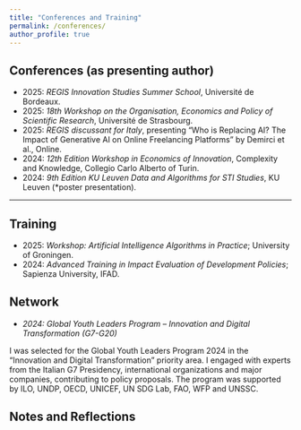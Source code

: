 ```yaml
---
title: "Conferences and Training"
permalink: /conferences/
author_profile: true
---
```


## Conferences (as presenting author)
- 2025: *REGIS Innovation Studies Summer School*, Université de Bordeaux.
- 2025: *18th Workshop on the Organisation, Economics and Policy of Scientific Research*, Université de Strasbourg.
- 2025: *REGIS discussant for Italy*, presenting “Who is Replacing AI? The Impact of Generative AI on Online
 Freelancing Platforms” by Demirci et al., Online.
- 2024: *12th Edition Workshop in Economics of Innovation*, Complexity and Knowledge, Collegio Carlo Alberto of Turin.
- 2024: *9th Edition KU Leuven Data and Algorithms for STI Studies*, KU Leuven (*poster presentation).

---

## Training

-  2025: *Workshop: Artificial Intelligence Algorithms in Practice*; University of Groningen.
-  2024: *Advanced Training in Impact Evaluation of Development Policies*; Sapienza University, IFAD.

## Network 

- *2024: Global Youth Leaders Program – Innovation and Digital Transformation (G7-G20)*

I was selected for the Global Youth Leaders Program 2024 in the “Innovation and Digital Transformation” priority area. I engaged with experts from the Italian G7 Presidency, international organizations and major companies, contributing to policy proposals. The program was supported by ILO, UNDP, OECD, UNICEF, UN SDG Lab, FAO, WFP and UNSSC.

## Notes and Reflections
